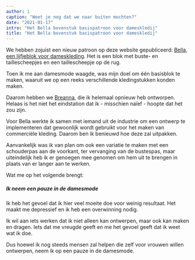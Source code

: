```yaml
---
author: 1
caption: "Weet je nog dat we naar buiten mochten?"
date: "2021-01-17"
intro: "Het Bella bovenstuk basispatroon voor dameskledij"
title: "Het Bella bovenstuk basispatroon voor dameskledij"
---
```



We hebben zojuist een nieuw patroon op deze website gepubliceerd: [Bella, een lijfjeblok voor dameskleding](/designs/bella/). Het is een blok met buste- en taillescheepjes en een taillescheepje op de rug.

Toen ik me aan damesmode waagde, was mijn doel om één basisblok te maken, waaruit we op een reeks verschillende kledingstukken konden maken.

Daarom hebben we [Breanna](/designs/breanna/), die ik helemaal opnieuw heb ontworpen. Helaas is het niet het eindstation dat ik - misschien naïef - hoopte dat het zou zijn.

Voor Bella werkte ik samen met iemand uit de industrie om een ontwerp te implementeren dat gewoonlijk wordt gebruikt voor het maken van commerciële kleding. Daarom ben ik benieuwd hoe deze zal uitpakken.

Aanvankelijk was ik van plan om ook een variatie te maken met een schouderpas aan de voorkant, ter vervanging van de bustespas, maar uiteindelijk heb ik er genoegen mee genomen om hem uit te brengen in plaats van er langer aan te werken.

Wat me op het volgende brengt:

##### Ik neem een pauze in de damesmode

Ik heb het gevoel dat ik hier veel moeite doe voor weinig resultaat. Het maakt me depressief en ik heb een overwinning nodig.

Ik wil aan iets werken dat ik niet alleen kan ontwerpen, maar ook kan maken en dragen. Iets dat me vreugde geeft en me het gevoel geeft dat ik weet wat ik doe.

Dus hoewel ik nog steeds mensen zal helpen die zelf voor vrouwen willen ontwerpen, neem ik op een pauze in de damesmode. 



